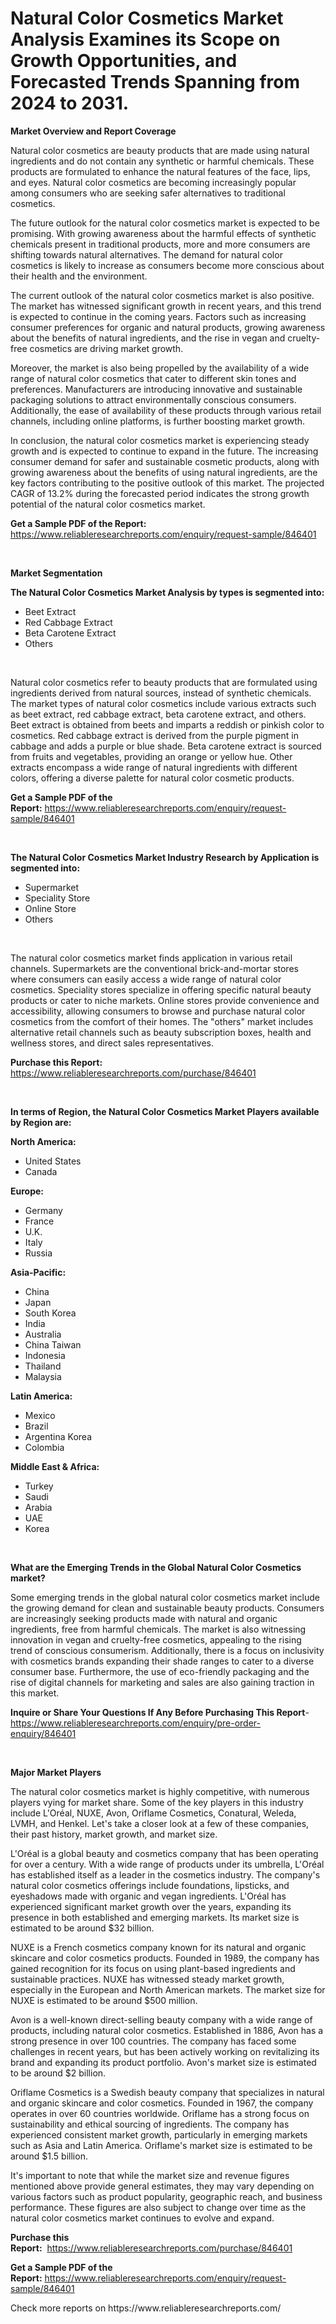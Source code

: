 <p><h1>Natural Color Cosmetics Market Analysis Examines its Scope on Growth Opportunities, and Forecasted Trends Spanning from 2024 to 2031.</h1></p><p><strong>Market Overview and Report Coverage</strong></p>
<p><p>Natural color cosmetics are beauty products that are made using natural ingredients and do not contain any synthetic or harmful chemicals. These products are formulated to enhance the natural features of the face, lips, and eyes. Natural color cosmetics are becoming increasingly popular among consumers who are seeking safer alternatives to traditional cosmetics.</p><p>The future outlook for the natural color cosmetics market is expected to be promising. With growing awareness about the harmful effects of synthetic chemicals present in traditional products, more and more consumers are shifting towards natural alternatives. The demand for natural color cosmetics is likely to increase as consumers become more conscious about their health and the environment.</p><p>The current outlook of the natural color cosmetics market is also positive. The market has witnessed significant growth in recent years, and this trend is expected to continue in the coming years. Factors such as increasing consumer preferences for organic and natural products, growing awareness about the benefits of natural ingredients, and the rise in vegan and cruelty-free cosmetics are driving market growth.</p><p>Moreover, the market is also being propelled by the availability of a wide range of natural color cosmetics that cater to different skin tones and preferences. Manufacturers are introducing innovative and sustainable packaging solutions to attract environmentally conscious consumers. Additionally, the ease of availability of these products through various retail channels, including online platforms, is further boosting market growth.</p><p>In conclusion, the natural color cosmetics market is experiencing steady growth and is expected to continue to expand in the future. The increasing consumer demand for safer and sustainable cosmetic products, along with growing awareness about the benefits of using natural ingredients, are the key factors contributing to the positive outlook of this market. The projected CAGR of 13.2% during the forecasted period indicates the strong growth potential of the natural color cosmetics market.</p></p>
<p><strong>Get a Sample PDF of the Report:</strong> <a href="https://www.reliableresearchreports.com/enquiry/request-sample/846401">https://www.reliableresearchreports.com/enquiry/request-sample/846401</a></p>
<p>&nbsp;</p>
<p><strong>Market Segmentation</strong></p>
<p><strong>The Natural Color Cosmetics Market Analysis by types is segmented into:</strong></p>
<p><ul><li>Beet Extract</li><li>Red Cabbage Extract</li><li>Beta Carotene Extract</li><li>Others</li></ul></p>
<p>&nbsp;</p>
<p><p>Natural color cosmetics refer to beauty products that are formulated using ingredients derived from natural sources, instead of synthetic chemicals. The market types of natural color cosmetics include various extracts such as beet extract, red cabbage extract, beta carotene extract, and others. Beet extract is obtained from beets and imparts a reddish or pinkish color to cosmetics. Red cabbage extract is derived from the purple pigment in cabbage and adds a purple or blue shade. Beta carotene extract is sourced from fruits and vegetables, providing an orange or yellow hue. Other extracts encompass a wide range of natural ingredients with different colors, offering a diverse palette for natural color cosmetic products.</p></p>
<p><strong>Get a Sample PDF of the Report:</strong>&nbsp;<a href="https://www.reliableresearchreports.com/enquiry/request-sample/846401">https://www.reliableresearchreports.com/enquiry/request-sample/846401</a></p>
<p>&nbsp;</p>
<p><strong>The Natural Color Cosmetics Market Industry Research by Application is segmented into:</strong></p>
<p><ul><li>Supermarket</li><li>Speciality Store</li><li>Online Store</li><li>Others</li></ul></p>
<p>&nbsp;</p>
<p><p>The natural color cosmetics market finds application in various retail channels. Supermarkets are the conventional brick-and-mortar stores where consumers can easily access a wide range of natural color cosmetics. Speciality stores specialize in offering specific natural beauty products or cater to niche markets. Online stores provide convenience and accessibility, allowing consumers to browse and purchase natural color cosmetics from the comfort of their homes. The "others" market includes alternative retail channels such as beauty subscription boxes, health and wellness stores, and direct sales representatives.</p></p>
<p><strong>Purchase this Report:</strong>&nbsp; <a href="https://www.reliableresearchreports.com/purchase/846401">https://www.reliableresearchreports.com/purchase/846401</a></p>
<p>&nbsp;</p>
<p><strong>In terms of Region, the Natural Color Cosmetics Market Players available by Region are:</strong></p>
<p>
    <p> <strong> North America: </strong>
        <ul>
            <li>United States</li>
            <li>Canada</li>
        </ul>
        </p> 
    <p> <strong> Europe: </strong>
        <ul>
            <li>Germany</li>
            <li>France</li>
            <li>U.K.</li>
            <li>Italy</li>
            <li>Russia</li>
        </ul>
        </p> 
    <p> <strong> Asia-Pacific: </strong>
        <ul>
            <li>China</li>
            <li>Japan</li>
            <li>South Korea</li>
            <li>India</li>
            <li>Australia</li>
            <li>China Taiwan</li>
            <li>Indonesia</li>
            <li>Thailand</li>
            <li>Malaysia</li>
        </ul>
        </p> 
    <p> <strong> Latin America: </strong>
        <ul>
            <li>Mexico</li>
            <li>Brazil</li>
            <li>Argentina Korea</li>
            <li>Colombia</li>
        </ul>
        </p> 
    <p> <strong> Middle East & Africa: </strong>
        <ul>
            <li>Turkey</li>
            <li>Saudi</li>
            <li>Arabia</li>
            <li>UAE</li>
            <li>Korea</li>
        </ul>
    </p>
    </p>
<p>&nbsp;</p>
<p><strong>What are the Emerging Trends in the Global Natural Color Cosmetics market?</strong></p>
<p><p>Some emerging trends in the global natural color cosmetics market include the growing demand for clean and sustainable beauty products. Consumers are increasingly seeking products made with natural and organic ingredients, free from harmful chemicals. The market is also witnessing innovation in vegan and cruelty-free cosmetics, appealing to the rising trend of conscious consumerism. Additionally, there is a focus on inclusivity with cosmetics brands expanding their shade ranges to cater to a diverse consumer base. Furthermore, the use of eco-friendly packaging and the rise of digital channels for marketing and sales are also gaining traction in this market.</p></p>
<p><strong>Inquire or Share Your Questions If Any Before Purchasing This Report</strong>- <a href="https://www.reliableresearchreports.com/enquiry/pre-order-enquiry/846401">https://www.reliableresearchreports.com/enquiry/pre-order-enquiry/846401</a></p>
<p>&nbsp;</p>
<p><strong>Major Market Players</strong></p>
<p><p>The natural color cosmetics market is highly competitive, with numerous players vying for market share. Some of the key players in this industry include L'Oréal, NUXE, Avon, Oriflame Cosmetics, Conatural, Weleda, LVMH, and Henkel. Let's take a closer look at a few of these companies, their past history, market growth, and market size.</p><p>L'Oréal is a global beauty and cosmetics company that has been operating for over a century. With a wide range of products under its umbrella, L'Oréal has established itself as a leader in the cosmetics industry. The company's natural color cosmetics offerings include foundations, lipsticks, and eyeshadows made with organic and vegan ingredients. L'Oréal has experienced significant market growth over the years, expanding its presence in both established and emerging markets. Its market size is estimated to be around $32 billion.</p><p>NUXE is a French cosmetics company known for its natural and organic skincare and color cosmetics products. Founded in 1989, the company has gained recognition for its focus on using plant-based ingredients and sustainable practices. NUXE has witnessed steady market growth, especially in the European and North American markets. The market size for NUXE is estimated to be around $500 million.</p><p>Avon is a well-known direct-selling beauty company with a wide range of products, including natural color cosmetics. Established in 1886, Avon has a strong presence in over 100 countries. The company has faced some challenges in recent years, but has been actively working on revitalizing its brand and expanding its product portfolio. Avon's market size is estimated to be around $2 billion.</p><p>Oriflame Cosmetics is a Swedish beauty company that specializes in natural and organic skincare and color cosmetics. Founded in 1967, the company operates in over 60 countries worldwide. Oriflame has a strong focus on sustainability and ethical sourcing of ingredients. The company has experienced consistent market growth, particularly in emerging markets such as Asia and Latin America. Oriflame's market size is estimated to be around $1.5 billion.</p><p>It's important to note that while the market size and revenue figures mentioned above provide general estimates, they may vary depending on various factors such as product popularity, geographic reach, and business performance. These figures are also subject to change over time as the natural color cosmetics market continues to evolve and expand.</p></p>
<p><strong>Purchase this Report:</strong>&nbsp;&nbsp;<a href="https://www.reliableresearchreports.com/purchase/846401">https://www.reliableresearchreports.com/purchase/846401</a></p>
<p></p>
<p><strong>Get a Sample PDF of the Report:</strong>&nbsp;<a href="https://www.reliableresearchreports.com/enquiry/request-sample/846401">https://www.reliableresearchreports.com/enquiry/request-sample/846401</a></p>
<p>Check more reports on https://www.reliableresearchreports.com/</p>